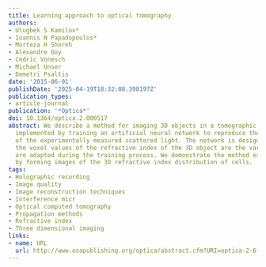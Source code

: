 ```yaml
---
title: Learning approach to optical tomography
authors:
- Ulugbek S Kamilov*
- Ioannis N Papadopoulos*
- Morteza H Shoreh
- Alexandre Goy
- Cedric Vonesch
- Michael Unser
- Demetri Psaltis
date: '2015-06-01'
publishDate: '2025-04-19T18:32:08.398197Z'
publication_types:
- article-journal
publication: '*Optica*'
doi: 10.1364/optica.2.000517
abstract: We describe a method for imaging 3D objects in a tomographic configuration
  implemented by training an artificial neural network to reproduce the complex amplitude
  of the experimentally measured scattered light. The network is designed such that
  the voxel values of the refractive index of the 3D object are the variables that
  are adapted during the training process. We demonstrate the method experimentally
  by forming images of the 3D refractive index distribution of cells.
tags:
- Holographic recording
- Image quality
- Image reconstruction techniques
- Interference micr
- Optical computed tomography
- Propagation methods
- Refractive index
- Three dimensional imaging
links:
- name: URL
  url: http://www.osapublishing.org/optica/abstract.cfm?URI=optica-2-6-517 http://www.osapublishing.org/abstract.cfm?URI=LS-2015-LW3I.1
---
```

